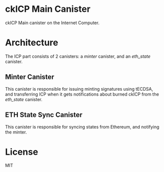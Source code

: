 # ckICP Main Canister
ckICP Main canister on the Internet Computer.

# Architecture
The ICP part consists of 2 canisters: a *minter* canister, and an *eth_state* canister.

## Minter Canister
This canister is responsible for issuing minting signatures using tECDSA, and transferring ICP when it gets
notifications about burned ckICP from the *eth_state* canister.

## ETH State Sync Canister
This canister is responsible for syncing states from Ethereum, and notifying the minter.

# License
MIT
